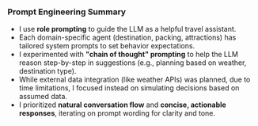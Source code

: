 ### Prompt Engineering Summary

- I use **role prompting** to guide the LLM as a helpful travel assistant.
- Each domain-specific agent (destination, packing, attractions) has tailored system prompts to set behavior expectations.
- I experimented with **"chain of thought" prompting** to help the LLM reason step-by-step in suggestions (e.g., planning based on weather, destination type).
- While external data integration (like weather APIs) was planned, due to time limitations, I focused instead on simulating decisions based on assumed data.
- I prioritized **natural conversation flow** and **concise, actionable responses**, iterating on prompt wording for clarity and tone.
